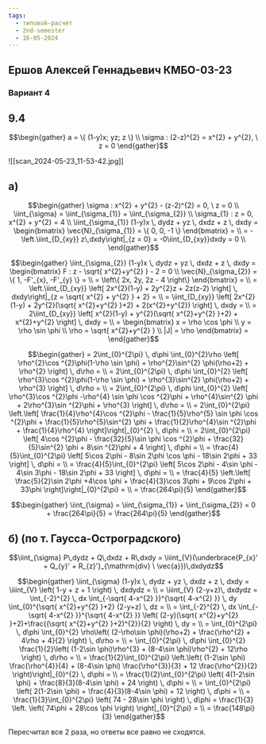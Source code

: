 ```yaml
---
tags:
  - типовой-расчет
  - 2nd-semester
  - 16-05-2024
---
```


## Ершов Алексей Геннадьевич КМБО-03-23

### Вариант 4

## 9.4

$$\begin{gather}
a = \{ (1-y)x; yz; z \} \\
\sigma : (2-z)^{2} = x^{2} + y^{2}, \ z = 0
\end{gather}$$

![[scan_2024-05-23_11-53-42.jpg]]

## а)

$$\begin{gather}
\sigma : x^{2} + y^{2} - (z-2)^{2} = 0, \ z = 0 \\
\iint_{\sigma} = \iint_{\sigma_{1}} + \iint_{\sigma_{2}} \\
\sigma_{1} : z = 0, x^{2} + y^{2} = 4 \\
\iint_{\sigma_{1}} (1-y)x \, dydz + yz \, dxdz + z \, dxdy = \begin{bmatrix}
\vec{N}_{\sigma_{1}} = \{ 0, 0, -1 \}
\end{bmatrix} = \\
= -\left.\iint_{D_{xy}} z\,dxdy\right|_{z = 0} = -0\iint_{D_{xy}}dxdy = 0 \\
\end{gather}$$

$$\begin{gather}
\iint_{\sigma_{2}} (1-y)x \, dydz + yz \, dxdz + z \, dxdy = \begin{bmatrix}
F : z - \sqrt{ x^{2}+y^{2} } - 2 = 0 \\
\vec{N}_{\sigma_{2}} = \{ 1, -F'_{x}, -F'_{y} \} = \\
= \left\{ 2x, 2y, 2z - 4 \right\}
\end{bmatrix} = \\
= \left.\iint_{D_{xy}} \left[ 2x^{2}(1-y) + 2y^{2}z + 2z(z-2) \right] \, dxdy\right|_{z = \sqrt{ x^{2} + y^{2} } + 2} = \\
= \iint_{D_{xy}} \left[ 2x^{2}(1-y) + 2y^{2}(\sqrt{ x^{2}+y^{2} }+2) + 2(x^{2}+y^{2}) \right] \, dxdy = \\
= 2\iint_{D_{xy}} \left[ x^{2}(1-y) + y^{2}(\sqrt{ x^{2}+y^{2} }+2) + x^{2}+y^{2} \right] \, dxdy = \\
= \begin{bmatrix}
x = \rho \cos \phi \\
y = \rho \sin \phi \\
\rho = \sqrt{ x^{2}+y^{2} } \\
|J| = \rho
\end{bmatrix} =
\end{gather}$$

$$\begin{gather}
= 2\int_{0}^{2\pi}  \, d\phi \int_{0}^{2}\rho \left[ \rho^{2}\cos ^{2}\phi(1-\rho \sin \phi) + \rho^{2}\sin^{2} \phi(\rho+2) + \rho^{2} \right] \, d\rho = \\
= 2\int_{0}^{2\pi}  \, d\phi \int_{0}^{2} \left[ \rho^{3}\cos ^{2}\phi(1-\rho \sin \phi) + \rho^{3}\sin^{2} \phi(\rho+2) + \rho^{3} \right] \, d\rho = \\
= 2\int_{0}^{2\pi}  \, d\phi \int_{0}^{2} \left[ \rho^{3}\cos ^{2}\phi -\rho^{4} \sin \phi \cos ^{2}\phi + \rho^{4}\sin^{2} \phi + 2\rho^{3}\sin ^{2}\phi + \rho^{3} \right] \, d\rho = \\
= 2\int_{0}^{2\pi} \left.\left[ \frac{1}{4}\rho^{4}\cos ^{2}\phi - \frac{1}{5}\rho^{5} \sin \phi \cos ^{2}\phi + \frac{1}{5}\rho^{5}\sin^{2} \phi + \frac{1}{2}\rho^{4}\sin ^{2}\phi + \frac{1}{4}\rho^{4} \right]\right|_{0}^{2} \, d\phi = \\
= 2\int_{0}^{2\pi} \left[ 4\cos ^{2}\phi - \frac{32}{5}\sin \phi \cos ^{2}\phi + \frac{32}{5}\sin^{2} \phi + 8\sin ^{2}\phi + 4 \right] \, d\phi = \\
= \frac{4}{5}\int_{0}^{2\pi} \left[ 5\cos 2\phi - 8\sin 2\phi \cos \phi - 18\sin 2\phi + 33 \right] \, d\phi = \\
= \frac{4}{5}\int_{0}^{2\pi} \left[ 5\cos 2\phi - 4\sin \phi - 4\sin 3\phi - 18\sin 2\phi + 33 \right] \, d\phi = \\
= \frac{4}{5} \left.\left[ \frac{5}{2}\sin 2\phi +4\cos \phi + \frac{4}{3}\cos 3\phi + 9\cos 2\phi + 33\phi \right]\right|_{0}^{2\pi} = \\
= \frac{264\pi}{5}
\end{gather}$$

$$\begin{gather}
\iint_{\sigma} = \iint_{\sigma_{1}} + \iint_{\sigma_{2}} = 0 + \frac{264\pi}{5} = \frac{264\pi}{5}
\end{gather}$$

## б) (по т. Гаусса-Остроградского)

$$\iint_{\sigma} P\,dydz + Q\,dxdz + R\,dxdy = \iiint_{V}(\underbrace{P_{x}' + Q_{y}' + R_{z}'}_{\mathrm{div} \ \vec{a}})\,dxdydz$$

$$\begin{gather}
\iint_{\sigma} (1-y)x \, dydz + yz \, dxdz + z \, dxdy = \iiint_{V} \left( 1-y + z + 1 \right) \, dxdydz = \\
= \iiint_{V} (2-y+z)\, dxdydz = \int_{-2}^{2}  \, dx \int_{-\sqrt{ 4-x^{2} }}^{\sqrt{ 4-x^{2} }}  \, dy \int_{0}^{\sqrt{ x^{2}+y^{2} }+2} (2-y+z) \, dz = \\
= \int_{-2}^{2}  \, dx \int_{-\sqrt{ 4-x^{2} }}^{\sqrt{ 4-x^{2} }} \left( (2-y)(\sqrt{ x^{2}+y^{2} }+2)+\frac{(\sqrt{ x^{2}+y^{2} }+2)^{2}}{2} \right) \, dy = \\
= \int_{0}^{2\pi} \, d\phi \int_{0}^{2} \rho\left( (2-\rho\sin \phi)(\rho+2)  + \frac{\rho^{2} + 4\rho + 4}{2} \right)  \, d\rho = \\
= \int_{0}^{2\pi} \, d\phi \int_{0}^{2} \frac{1}{2}\left( (1-2\sin \phi)\rho^{3} + (8-4\sin \phi)\rho^{2} + 12\rho \right) \, d\rho = \\
= \frac{1}{2}\int_{0}^{2\pi} \left.\left( (1-2\sin \phi) \frac{\rho^{4}}{4} + (8-4\sin \phi) \frac{\rho^{3}}{3} + 12 \frac{\rho^{2}}{2} \right)\right|_{0}^{2} \, d\phi = \\
= \frac{1}{2}\int_{0}^{2\pi} \left( 4(1-2\sin \phi)  + \frac{8}{3}(8-4\sin \phi) + 24 \right) \, d\phi = \\
= \int_{0}^{2\pi} \left( 2(1-2\sin \phi)  + \frac{4}{3}(8-4\sin \phi) + 12 \right) \, d\phi = \\
= \frac{1}{3}\int_{0}^{2\pi} \left( 74 - 28\sin \phi \right) \, d\phi = \frac{1}{3} \left. \left( 74\phi + 28\cos \phi \right) \right|_{0}^{2\pi} = \\
= \frac{148\pi}{3}
\end{gather}$$

Пересчитал все 2 раза, но ответы все равно не сходятся.